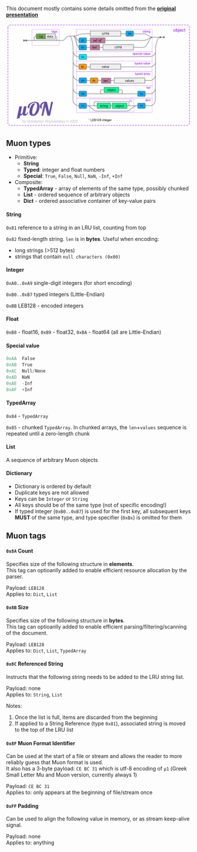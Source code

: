 This document mostly contains some details omitted from the [**original presentation**](https://bit.ly/muon-present)

[![alt tag](muon.png?raw=true)](https://bit.ly/muon-present)

## Muon types

- Primitive:
  - **String**
  - **Typed**: integer and float numbers
  - **Special**: `True`, `False`, `Null`, `NaN`, `-Inf`, `+Inf`
- Composite:
  - **TypedArray** - array of elements of the same type, possibly chunked
  - **List** - ordered sequence of arbitrary objects
  - **Dict** - ordered associative container of key-value pairs

#### String

`0x81` reference to a string in an LRU list, counting from top

`0x82` fixed-length string. `len` is in **bytes**. Useful when encoding:
- long strings (>512 bytes)
- strings that contain `null characters (0x00)`

#### Integer

`0xA0..0xA9` single-digit integers (for short encoding)

`0xB0..0xB7` typed integers (Little-Endian)

`0xBB` LEB128 - encoded integers

#### Float

`0xB8` - float16, `0xB9` - float32, `0xBA` - float64 (all are Little-Endian)

#### Special value

```c
0xAA  False
0xAB  True
0xAC  Null/None
0xAD  NaN
0xAE  -Inf
0xAF  +Inf
```

#### TypedArray

`0x84` - `TypedArray`

`0x85` - chunked `TypedArray`. In chunked arrays, the `len`+`values` sequence is repeated until a zero-length chunk

#### List

A sequence of arbitrary Muon objects

#### Dictionary

- Dictionary is ordered by default
- Duplicate keys are not allowed
- Keys can be `Integer` or `String`
- All keys should be of the same type (not of specific encoding!)
- If typed integer (`0xB0..0xB7`) is used for the first key, all subsequent keys **MUST** of the same type, and type specifier (`0xBx`) is omitted for them

## Muon tags

#### `0x8A` Count

Specifies size of the following structure in **elements**.  
This tag can optioanlly added to enable efficient resource allocation by the parser.

Payload: `LEB128`  
Applies to: `Dict`, `List`

#### `0x8B` Size

Specifies size of the following structure in **bytes**.  
This tag can optioanlly added to enable efficient parsing/filtering/scanning of the document.

Payload: `LEB128`  
Applies to: `Dict`, `List`, `TypedArray`

#### `0x8C` Referenced String

Instructs that the following string needs to be added to the LRU string list.

Payload: none  
Applies to: `String`, `List`

Notes:
1. Once the list is full, items are discarded from the beginning
2. If applied to a String Reference (type `0x81`), associated string is moved to the top of the LRU list

#### `0x8F` Muon Format Identifier

Can be used at the start of a file or stream and allows the reader to more reliably guess that Muon format is used.  
It also has a 3-byte payload: `CE BC 31` which is utf-8 encoding of `μ1` (Greek Small Letter Mu and Muon version, currently always 1)

Payload: `CE BC 31`  
Applies to: only appears at the beginning of file/stream once

#### `0xFF` Padding

Can be used to align the following value in memory, or as stream keep-alive signal.

Payload: none  
Applies to: anything
